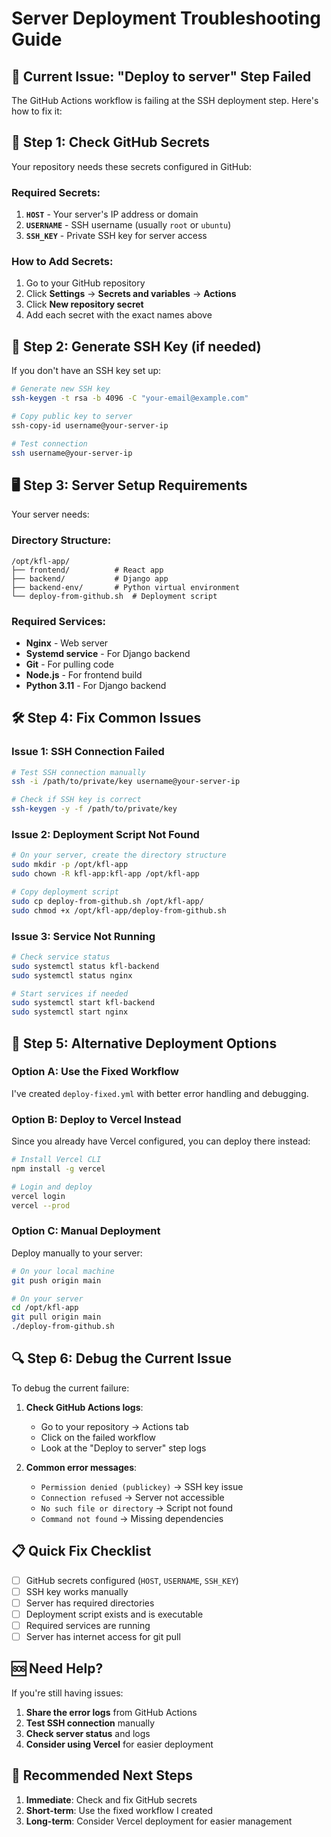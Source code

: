 # Server Deployment Troubleshooting Guide

## 🚨 Current Issue: "Deploy to server" Step Failed

The GitHub Actions workflow is failing at the SSH deployment step. Here's how to fix it:

## 🔧 **Step 1: Check GitHub Secrets**

Your repository needs these secrets configured in GitHub:

### Required Secrets:
1. **`HOST`** - Your server's IP address or domain
2. **`USERNAME`** - SSH username (usually `root` or `ubuntu`)
3. **`SSH_KEY`** - Private SSH key for server access

### How to Add Secrets:
1. Go to your GitHub repository
2. Click **Settings** → **Secrets and variables** → **Actions**
3. Click **New repository secret**
4. Add each secret with the exact names above

## 🔑 **Step 2: Generate SSH Key (if needed)**

If you don't have an SSH key set up:

```bash
# Generate new SSH key
ssh-keygen -t rsa -b 4096 -C "your-email@example.com"

# Copy public key to server
ssh-copy-id username@your-server-ip

# Test connection
ssh username@your-server-ip
```

## 🖥️ **Step 3: Server Setup Requirements**

Your server needs:

### Directory Structure:
```
/opt/kfl-app/
├── frontend/          # React app
├── backend/           # Django app
├── backend-env/       # Python virtual environment
└── deploy-from-github.sh  # Deployment script
```

### Required Services:
- **Nginx** - Web server
- **Systemd service** - For Django backend
- **Git** - For pulling code
- **Node.js** - For frontend build
- **Python 3.11** - For Django backend

## 🛠️ **Step 4: Fix Common Issues**

### Issue 1: SSH Connection Failed
```bash
# Test SSH connection manually
ssh -i /path/to/private/key username@your-server-ip

# Check if SSH key is correct
ssh-keygen -y -f /path/to/private/key
```

### Issue 2: Deployment Script Not Found
```bash
# On your server, create the directory structure
sudo mkdir -p /opt/kfl-app
sudo chown -R kfl-app:kfl-app /opt/kfl-app

# Copy deployment script
sudo cp deploy-from-github.sh /opt/kfl-app/
sudo chmod +x /opt/kfl-app/deploy-from-github.sh
```

### Issue 3: Service Not Running
```bash
# Check service status
sudo systemctl status kfl-backend
sudo systemctl status nginx

# Start services if needed
sudo systemctl start kfl-backend
sudo systemctl start nginx
```

## 🚀 **Step 5: Alternative Deployment Options**

### Option A: Use the Fixed Workflow
I've created `deploy-fixed.yml` with better error handling and debugging.

### Option B: Deploy to Vercel Instead
Since you already have Vercel configured, you can deploy there instead:

```bash
# Install Vercel CLI
npm install -g vercel

# Login and deploy
vercel login
vercel --prod
```

### Option C: Manual Deployment
Deploy manually to your server:

```bash
# On your local machine
git push origin main

# On your server
cd /opt/kfl-app
git pull origin main
./deploy-from-github.sh
```

## 🔍 **Step 6: Debug the Current Issue**

To debug the current failure:

1. **Check GitHub Actions logs**:
   - Go to your repository → Actions tab
   - Click on the failed workflow
   - Look at the "Deploy to server" step logs

2. **Common error messages**:
   - `Permission denied (publickey)` → SSH key issue
   - `Connection refused` → Server not accessible
   - `No such file or directory` → Script not found
   - `Command not found` → Missing dependencies

## 📋 **Quick Fix Checklist**

- [ ] GitHub secrets configured (`HOST`, `USERNAME`, `SSH_KEY`)
- [ ] SSH key works manually
- [ ] Server has required directories
- [ ] Deployment script exists and is executable
- [ ] Required services are running
- [ ] Server has internet access for git pull

## 🆘 **Need Help?**

If you're still having issues:

1. **Share the error logs** from GitHub Actions
2. **Test SSH connection** manually
3. **Check server status** and logs
4. **Consider using Vercel** for easier deployment

## 🎯 **Recommended Next Steps**

1. **Immediate**: Check and fix GitHub secrets
2. **Short-term**: Use the fixed workflow I created
3. **Long-term**: Consider Vercel deployment for easier management
